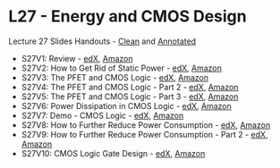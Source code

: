 # L27 - Energy and CMOS Design

Lecture 27 Slides Handouts - [Clean][L27handouts-clean] and [Annotated][L27handouts-annotated]
* S27V1: Review - [edX][S27V1-edX-Video], [Amazon][S27V1-CloudFront]
* S27V2: How to Get Rid of Static Power - [edX][S27V2-edX-Video], [Amazon][S27V2-CloudFront]
* S27V3: The PFET and CMOS Logic - [edX][S27V3-edX-Video], [Amazon][S27V3-CloudFront]
* S27V4: The PFET and CMOS Logic - Part 2 - [edX][S27V4-edX-Video], [Amazon][S27V4-CloudFront]
* S27V5: The PFET and CMOS Logic - Part 3 - [edX][S27V5-edX-Video], [Amazon][S27V5-CloudFront]
* S27V6: Power Dissipation in CMOS Logic - [edX][S27V6-edX-Video], [Amazon][S27V6-CloudFront]
* S27V7: Demo - CMOS Logic - [edX][S27V7-edX-Video], [Amazon][S27V7-CloudFront]
* S27V8: How to Further Reduce Power Consumption - [edX][S27V8-edX-Video], [Amazon][S27V8-CloudFront]
* S27V9: How to Further Reduce Power Consumption - Part 2 - [edX][S27V9-edX-Video], [Amazon][S27V9-CloudFront]
* S27V10: CMOS Logic Gate Design - [edX][S27V10-edX-Video], [Amazon][S27V10-CloudFront]

[L27handouts-clean]: https://courses.edx.org/asset-v1:MITx+6.002.3x+2T2019+type@asset+block/handouts_6002-L27-oei12-gaps.pdf
[L27handouts-annotated]: https://courses.edx.org/asset-v1:MITx+6.002.3x+2T2019+type@asset+block/handouts_6002-L27-oei12-gaps-annotated.pdf

[S27V1-edX-Video]: https://edx-video.net/mit-6002x/MIT6002XT214-V040700_DTH.mp4
[S27V2-edX-Video]: https://edx-video.net/mit-6002x/MIT6002XT214-V040800_DTH.mp4
[S27V3-edX-Video]: https://edx-video.net/mit-6002x/MIT6002XT214-V040900_DTH.mp4
[S27V4-edX-Video]: https://edx-video.net/mit-6002x/MIT6002XT214-V041000_DTH.mp4
[S27V5-edX-Video]: https://edx-video.net/mit-6002x/MIT6002XT214-V041100_DTH.mp4
[S27V6-edX-Video]: https://edx-video.net/mit-6002x/MIT6002XT214-V041200_DTH.mp4
[S27V7-edX-Video]: https://edx-video.net/mit-6002x/MIT6002XT214-V041300_DTH.mp4
[S27V8-edX-Video]: https://edx-video.net/mit-6002x/MIT6002XT214-V041400_DTH.mp4
[S27V9-edX-Video]: https://edx-video.net/mit-6002x/MIT6002XT214-V041500_DTH.mp4
[S27V10-edX-Video]: https://edx-video.net/mit-6002x/MIT6002XT214-V041600_DTH.mp4

[S27V1-CloudFront]: https://d2f1egay8yehza.cloudfront.net/mit-6002x/MIT6002XT214-V040700_DTH.mp4
[S27V2-CloudFront]: https://d2f1egay8yehza.cloudfront.net/mit-6002x/MIT6002XT214-V040800_DTH.mp4
[S27V3-CloudFront]: https://d2f1egay8yehza.cloudfront.net/mit-6002x/MIT6002XT214-V040900_DTH.mp4
[S27V4-CloudFront]: https://d2f1egay8yehza.cloudfront.net/mit-6002x/MIT6002XT214-V041000_DTH.mp4
[S27V5-CloudFront]: https://d2f1egay8yehza.cloudfront.net/mit-6002x/MIT6002XT214-V041100_DTH.mp4
[S27V6-CloudFront]: https://d2f1egay8yehza.cloudfront.net/mit-6002x/MIT6002XT214-V041200_DTH.mp4
[S27V7-CloudFront]: https://d2f1egay8yehza.cloudfront.net/mit-6002x/MIT6002XT214-V041300_DTH.mp4
[S27V8-CloudFront]: https://d2f1egay8yehza.cloudfront.net/mit-6002x/MIT6002XT214-V041400_DTH.mp4
[S27V9-CloudFront]: https://d2f1egay8yehza.cloudfront.net/mit-6002x/MIT6002XT214-V041500_DTH.mp4
[S27V10-CloudFront]: https://d2f1egay8yehza.cloudfront.net/mit-6002x/MIT6002XT214-V041600_DTH.mp4
